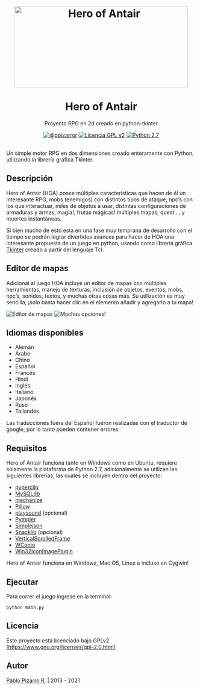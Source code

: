 <h1 align="center">
  <img alt="Hero of Antair" src="https://github.com/ppizarror/Hero-of-Antair/raw/master/data/images/gui/hoa.jpg" width="460px" height="215px" />
  <br /><br />
  Hero of Antair</h1>
<p align="center">Proyecto RPG en 2d creado en python-tkinter</p>
<div align="center"><a href="https://ppizarror.com"><img alt="@ppizarror" src="https://res.ppizarror.com/badges/autor.svg" /></a>
<a href="https://www.gnu.org/licenses/gpl-2.0.html/"><img alt="Licencia GPL v2" src="https://res.ppizarror.com/badges/licenciagpl2.svg" /></a>
<a href="https://www.python.org/downloads/"><img alt="Python 2.7" src="https://res.ppizarror.com/badges/python27.svg" /></a>
</div><br />

Un simple motor RPG en dos dimensiones creado enteramente con Python, utilizando la librería gráfica Tkinter.

## Descripción

Hero of Antair (HOA) posee múltiples características que hacen de él un interesante RPG, mobs (enemigos) con distintos tipos de ataque, npc’s con los que interactuar, miles de objetos a usar, distintas configuraciones de armaduras y armas, magia!, frutas mágicas! múltiples mapas, quest … y muertes instantáneas.

Si bien mucho de esto esta en una fase muy temprana de desarrollo con el tiempo se podrán lograr divertidos avances para hacer de HOA una interesante propuesta de un juego en python, usando como librería gráfica [Tkinter][1] creado a partir del lenguaje Tcl.

## Editor de mapas

Adicional al juego HOA incluye un editor de mapas con múltiples herramientas, manejo de texturas, inclusión de objetos, eventos, mobs, npc’s, sonidos, textos, y muchas otras cosas más.
Su utilización es muy sencilla, ¡solo basta hacer clic en el elemento añadir y agregarlo a tu mapa!

![][image-2]
![][image-3]

## Idiomas disponibles

- Alemán
- Árabe
- Chino
- Español
- Francés
- Hindi
- Inglés
- Italiano
- Japonés
- Ruso
- Tailandés

Las traducciones fuera del Español fueron realizadas con el traductor de google, por lo tanto pueden contener errores

## Requisitos

Hero of Antair funciona tanto en Windows como en Ubuntu, requiere solamente la plataforma de Python 2.7, adicionalmente se utilizan las siguientes librerías, las cuales se incluyen dentro del proyecto:

- [pyperclip][2]
- [MySQLdb][3]
- [mechanize][4]
- [Pillow][5]
- [playsound][12] (opcional)
- [Pympler][6]
- [Simplejson][7]
- [Snacklib][8] (opcional)
- [VerticalScrolledFrame][9]
- [WConio][10]
- [Win32IconImagePlugin][11]

Hero of Antair funciona en Windows, Mac OS, Linux e incluso en Cygwin!

## Ejecutar

Para correr el juego ingrese en la terminal:

```python main.py```

## Licencia

Este proyecto está licenciado bajo GPLv2 [https://www.gnu.org/licenses/gpl-2.0.html]

[1]: https://docs.python.org/2/library/tkinter.html
[2]: https://pypi.python.org/pypi/pyperclip
[3]: http://mysql-python.sourceforge.net/MySQLdb.html
[4]: https://pypi.python.org/pypi/mechanize
[5]: https://pypi.org/project/Pillow
[6]: https://pypi.python.org/pypi/Pympler
[7]: https://pypi.python.org/pypi/simplejson
[8]: http://www.speech.kth.se/snack
[9]: http://tkinter.unpythonic.net/wiki/VerticalScrolledFrame
[10]: http://newcenturycomputers.net/projects/wconio.html
[11]: https://code.google.com/p/casadebender/wiki/Win32IconImagePlugin
[12]: https://github.com/TaylorSMarks/playsound

[image-1]: https://res.ppizarror.com/images/hoa/captura1.png "Una ventana cualquiera"
[image-2]: https://res.ppizarror.com/images/hoa/editor1.png "Editor de mapas"
[image-3]: https://res.ppizarror.com/images/hoa/editor2.png "Muchas opciones!"

## Autor

<a href="https://ppizarror.com" title="ppizarror">Pablo Pizarro R.</a> | 2013 - 2021
